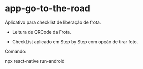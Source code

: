 # app-go-to-the-road
Aplicativo para checklist de liberação de frota.

* Leitura de QRCode da Frota.

* CheckList aplicado em Step by Step com opção de tirar foto.




Comando:

npx react-native run-android
